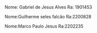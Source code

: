 Nome: Gabriel de Jesus Alves
Ra: 1901453

Nome:Guilherme seles falcão
Ra:2200828

Nome:Marco Paulo Jesus
Ra:2202235